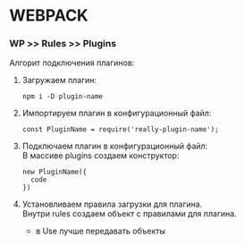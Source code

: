 # WEBPACK

### WP >> Rules >> Plugins
Алгорит подключения плагинов:
1. Загружаем плагин:

    ```
    npm i -D plugin-name
    ```
1. Импортируем плагин в конфигурационный файл:  

    ```
    const PluginName = require('really-plugin-name');
    ```
1. Подключаем плагин в конфигурационный файл:  
В массиве plugins создаем конструктор:

    ```
    new PluginName({
      code
    })
    ```
1. Установливаем правила загрузки для плагина.  
Внутри rules создаем объект с правилами для плагина.  
    - в Use лучше передавать объекты